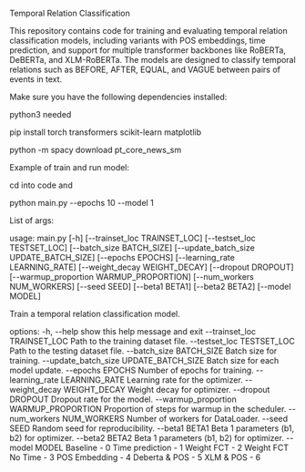 Temporal Relation Classification

This repository contains code for training and evaluating temporal relation classification models, 
including variants with POS embeddings, time prediction, and support for multiple transformer 
backbones like RoBERTa, DeBERTa, and XLM-RoBERTa. The models are designed to classify temporal 
relations such as BEFORE, AFTER, EQUAL, and VAGUE between pairs of events in text.

Make sure you have the following dependencies installed:

python3 needed

pip install torch transformers scikit-learn matplotlib

python -m spacy download pt_core_news_sm

Example of train and run model:

cd into code and

python main.py --epochs 10 --model 1

List of args:

usage: main.py [-h] [--trainset_loc TRAINSET_LOC] [--testset_loc TESTSET_LOC]
               [--batch_size BATCH_SIZE]
               [--update_batch_size UPDATE_BATCH_SIZE] [--epochs EPOCHS]
               [--learning_rate LEARNING_RATE] [--weight_decay WEIGHT_DECAY]
               [--dropout DROPOUT] [--warmup_proportion WARMUP_PROPORTION]
               [--num_workers NUM_WORKERS] [--seed SEED] [--beta1 BETA1]
               [--beta2 BETA2] [--model MODEL]

Train a temporal relation classification model.

options:
  -h, --help            show this help message and exit
  --trainset_loc TRAINSET_LOC
                        Path to the training dataset file.
  --testset_loc TESTSET_LOC
                        Path to the testing dataset file.
  --batch_size BATCH_SIZE
                        Batch size for training.
  --update_batch_size UPDATE_BATCH_SIZE
                        Batch size for each model update.
  --epochs EPOCHS       Number of epochs for training.
  --learning_rate LEARNING_RATE
                        Learning rate for the optimizer.
  --weight_decay WEIGHT_DECAY
                        Weight decay for optimizer.
  --dropout DROPOUT     Dropout rate for the model.
  --warmup_proportion WARMUP_PROPORTION
                        Proportion of steps for warmup in the scheduler.
  --num_workers NUM_WORKERS
                        Number of workers for DataLoader.
  --seed SEED           Random seed for reproducibility.
  --beta1 BETA1         Beta 1 parameters (b1, b2) for optimizer.
  --beta2 BETA2         Beta 1 parameters (b1, b2) for optimizer.
  --model MODEL         Baseline - 0 Time prediction - 1 Weight FCT - 2 Weight
                        FCT No Time - 3 POS Embedding - 4 Deberta & POS - 5
                        XLM & POS - 6




